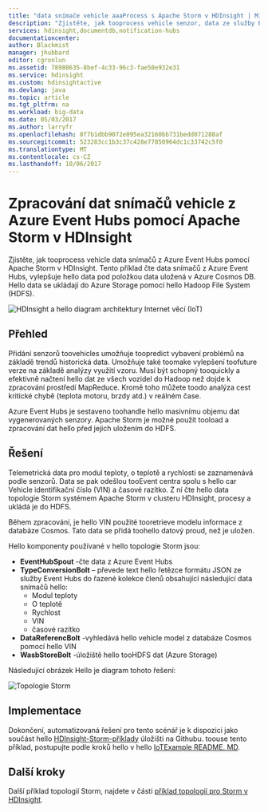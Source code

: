 ```yaml
---
title: "data snímače vehicle aaaProcess s Apache Storm v HDInsight | Microsoft Docs"
description: "Zjistěte, jak tooprocess vehicle senzor, data ze služby Event Hubs pomocí Apache Storm v HDInsight. Přidání modelu dat z databáze Cosmos Azure a ukládání výstupu toostorage."
services: hdinsight,documentdb,notification-hubs
documentationcenter: 
author: Blackmist
manager: jhubbard
editor: cgronlun
ms.assetid: 78980635-8bef-4c33-96c3-fae50e932e31
ms.service: hdinsight
ms.custom: hdinsightactive
ms.devlang: java
ms.topic: article
ms.tgt_pltfrm: na
ms.workload: big-data
ms.date: 05/03/2017
ms.author: larryfr
ms.openlocfilehash: 8f7b1dbb9072e095ea32160bb731bedd071288af
ms.sourcegitcommit: 523283cc1b3c37c428e77850964dc1c33742c5f0
ms.translationtype: MT
ms.contentlocale: cs-CZ
ms.lasthandoff: 10/06/2017
---
```

# <a name="process-vehicle-sensor-data-from-azure-event-hubs-using-apache-storm-on-hdinsight"></a>Zpracování dat snímačů vehicle z Azure Event Hubs pomocí Apache Storm v HDInsight

Zjistěte, jak tooprocess vehicle data snímačů z Azure Event Hubs pomocí Apache Storm v HDInsight. Tento příklad čte data snímačů z Azure Event Hubs, vylepšuje hello data pod položkou data uložená v Azure Cosmos DB. Hello data se ukládají do Azure Storage pomocí hello Hadoop File System (HDFS).

![HDInsight a hello diagram architektury Internet věcí (IoT)](./media/hdinsight-storm-iot-eventhub-documentdb/iot.png)

## <a name="overview"></a>Přehled

Přidání senzorů toovehicles umožňuje toopredict vybavení problémů na základě trendů historická data. Umožňuje také toomake vylepšení toofuture verze na základě analýzy využití vzoru. Musí být schopný tooquickly a efektivně načtení hello dat ze všech vozidel do Hadoop než dojde k zpracování prostředí MapReduce. Kromě toho můžete toodo analýza cest kritické chybě (teplota motoru, brzdy atd.) v reálném čase.

Azure Event Hubs je sestaveno toohandle hello masivnímu objemu dat vygenerovaných senzory. Apache Storm je možné použít tooload a zpracování dat hello před jejich uložením do HDFS.

## <a name="solution"></a>Řešení

Telemetrická data pro modul teploty, o teplotě a rychlosti se zaznamenává podle senzorů. Data se pak odešlou tooEvent centra spolu s hello car Vehicle identifikační číslo (VIN) a časové razítko. Z ní čte hello data topologie Storm systémem Apache Storm v clusteru HDInsight, procesy a ukládá je do HDFS.

Během zpracování, je hello VIN použité tooretrieve modelu informace z databáze Cosmos. Tato data se přidá toohello datový proud, než je uložen.

Hello komponenty používané v hello topologie Storm jsou:

* **EventHubSpout** -čte data z Azure Event Hubs
* **TypeConversionBolt** – převede text hello řetězce formátu JSON ze služby Event Hubs do řazené kolekce členů obsahující následující data snímačů hello:
    * Modul teploty
    * O teplotě
    * Rychlost
    * VIN
    * časové razítko
* **DataReferencBolt** -vyhledává hello vehicle model z databáze Cosmos pomocí hello VIN
* **WasbStoreBolt** -úložiště hello tooHDFS dat (Azure Storage)

Následující obrázek Hello je diagram tohoto řešení:

![Topologie Storm](./media/hdinsight-storm-iot-eventhub-documentdb/iottopology.png)

## <a name="implementation"></a>Implementace

Dokončení, automatizovaná řešení pro tento scénář je k dispozici jako součást hello [HDInsight-Storm-příklady](https://github.com/hdinsight/hdinsight-storm-examples) úložišti na Githubu. toouse tento příklad, postupujte podle kroků hello v hello [IoTExample README. MD](https://github.com/hdinsight/hdinsight-storm-examples/blob/master/IotExample/README.md).

## <a name="next-steps"></a>Další kroky

Další příklad topologií Storm, najdete v části [příklad topologií pro Storm v HDInsight](hdinsight-storm-example-topology.md).

